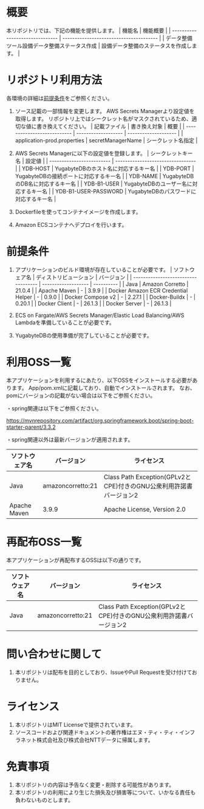 # 概要
本リポジトリでは、下記の機能を提供します。
| 機能名                          | 機能概要                                |
| ------------------------------- | --------------------------------------- |
| データ整備ツール設備データ整備ステータス作成  | 設備データ整備のステータスを作成します。  |

# リポジトリ利用方法
各環境の詳細は[前提条件](#前提条件)をご参照ください。
1. ソース記載の一部情報を変更します。
    AWS Secrets Managerより設定値を取得します。
    リポジトリ上ではシークレット名がマスクされているため、適切な値に書き換えてください。
    | 記載ファイル                | 書き換え対象        | 概要                 |
    | --------------------------- | ------------------- | -------------------- |
    | application-prod.properties | secretManagerName   | シークレット名指定   |

2. AWS Secrets Managerに以下の設定値を登録します。
    | シークレットキー名        | 設定値                              |
    | ------------------------- | --------------------------------- |
    | YDB-HOST                  | YugabyteDBのホスト名に対応するキー名   |
    | YDB-PORT                  | YugabyteDBの接続ポートに対応するキー名  |
    | YDB-NAME                  | YugabyteDBのDB名に対応するキー名       |
    | YDB-B1-USER               | YugabyteDBのユーザー名に対応するキー名  |
    | YDB-B1-USER-PASSWORD      | YugabyteDBのパスワードに対応するキー名  |

3. Dockerfileを使ってコンテナイメージを作成します。

4. Amazon ECSコンテナへデプロイを行います。

# 前提条件
1. アプリケーションのビルド環境が存在していることが必要です。
    | ソフトウェア名                       | ディストリビューション | バージョン |
    | ----------------------------------- | ------------------- | ---------- |
    | Java                                | Amazon Corretto     | 21.0.4     |
    | Apache Maven                        | -                   | 3.9.9      |
    | Docker Amazon ECR Credential Helper | -                   | 0.9.0      |
    | Docker Compose v2                   | -                   | 2.27.1     |
    | Docker-Buildx                       | -                   | 0.20.1     |
    | Docker Client                       | -                   | 26.1.3     |
    | Docker Server                       | -                   | 26.1.3     |


2. ECS on Fargate/AWS Secrets Manager/Elastic Load Balancing/AWS Lambdaを準備していることが必要です。

3. YugabyteDBの使用準備が完了していることが必要です。

# 利用OSS一覧
本アプリケーションを利用するにあたり、以下OSSをインストールする必要があります。
App/pom.xmlに記載しており、自動でインストールされます。
なお、pomにバージョンの記載がない場合は以下をご参照ください。

・spring関連は以下をご参照ください。

 https://mvnrepository.com/artifact/org.springframework.boot/spring-boot-starter-parent/3.3.2

・spring関連以外は最新バージョンが適用されます。


| ソフトウェア名          | バージョン           | ライセンス                                                        |
| --------------------   | ------------------- | ---------------------------------------------------------------- |
| Java                   | amazoncorretto:21   | Class Path Exception(GPLv2とCPE)付きのGNU公衆利用許諾書バージョン2  |
| Apache Maven           | 3.9.9               | Apache License, Version 2.0                                      |

# 再配布OSS一覧
本アプリケーションが再配布するOSSは以下の通りです。

| ソフトウェア名   | バージョン           | ライセンス                                                        |
| --------------- | ------------------- | ---------------------------------------------------------------- |
| Java            | amazoncorretto:21   | Class Path Exception(GPLv2とCPE)付きのGNU公衆利用許諾書バージョン2  |

# 問い合わせに関して
1. 本リポジトリは配布を目的としており、IssueやPull Requestを受け付けておりません。

# ライセンス
 1. 本リポジトリはMIT Licenseで提供されています。
 2. ソースコードおよび関連ドキュメントの著作権はエヌ・ティ・ティ・インフラネット株式会社及び株式会社NTTデータに帰属します。

# 免責事項
 1. 本リポジトリの内容は予告なく変更・削除する可能性があります。
 2. 本リポジトリの利用により生じた損失及び損害等について、いかなる責任も負わないものとします。
